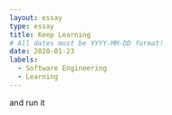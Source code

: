 ```yaml
---
layout: essay
type: essay
title: Keep Learning
# All dates must be YYYY-MM-DD format!
date: 2020-01-23
labels:
  - Software Engineering
  - Learning
---
```

and run it
